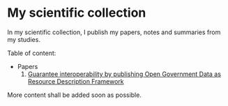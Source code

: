 # My scientific collection

In my scientific collection, I publish my papers, notes and summaries from my studies.

Table of content:

- Papers
   1. [Guarantee interoperability by publishing Open Government Data as Resource Description Framework](https://fuubi.github.io/scientific-collection/papers/Guarantee%20interoperability%20by%20publishing%20Open%20Government%20Data%20as%0AResource%20Description%20Framework.pdf)

More content shall be added soon as possible. 
